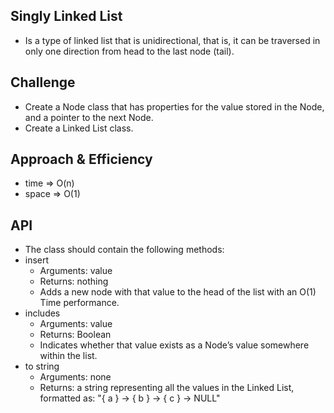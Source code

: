 ## Singly Linked List
- Is a type of linked list that is unidirectional, that is, it can be traversed in only one direction from head to the last node (tail).

## Challenge
- Create a Node class that has properties for the value stored in the Node, and a pointer to the next Node.
- Create a Linked List class.

## Approach & Efficiency
- time => O(n)
- space => O(1)

## API
- The class should contain the following methods:
- insert
    - Arguments: value
    - Returns: nothing
    - Adds a new node with that value to the head of the list with an O(1) Time performance.
- includes
    - Arguments: value
    - Returns: Boolean
    - Indicates whether that value exists as a Node’s value somewhere within the list.
- to string
    - Arguments: none
    - Returns: a string representing all the values in the Linked List, formatted as: "{ a } -> { b } -> { c } -> NULL"
